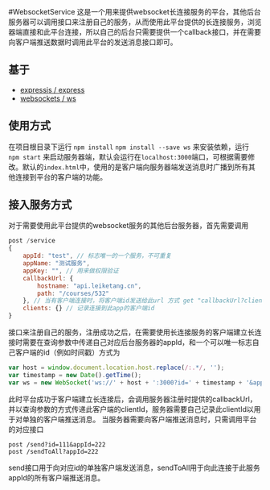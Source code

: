 #WebsocketService
这是一个用来提供websocket长连接服务的平台，其他后台服务器可以调用接口来注册自己的服务，从而使用此平台提供的长连接服务，浏览器端直接和此平台连接，所以自己的后台只需要提供一个callback接口，并在需要向客户端推送数据时调用此平台的发送消息接口即可。

## 基于
* [expressjs / express](https://github.com/expressjs/express)
* [websockets / ws](https://github.com/websockets/ws)

## 使用方式
在项目根目录下运行
`npm install`
`npm install --save ws`
来安装依赖，运行
`npm start`
来启动服务器端，默认会运行在`localhost:3000`端口，可根据需要修改。默认的`index.html`中，使用的是客户端向服务器端发送消息时广播到所有其他连接到平台的客户端的功能。
## 接入服务方式
对于需要使用此平台提供的websocket服务的其他后台服务器，首先需要调用
```js
post /service
{
    appId: "test", // 标志唯一的一个服务，不可重复
    appName: "测试服务",
    appKey: "", // 用来做权限验证
    callbackUrl: {
        hostname: "api.leiketang.cn",
        path: "/courses/532"
    }, // 当有客户端连接时，将客户端id发送给此url 方式 get "callbackUrl?clientId=id"
    clients: {} // 记录连接到此app的客户端id
}
```

接口来注册自己的服务，注册成功之后，在需要使用长连接服务的客户端建立长连接时需要在查询参数中传递自己对应后台服务器的appId，和一个可以唯一标志自己客户端的id（例如时间戳）方式为

```js
var host = window.document.location.host.replace(/:.*/, '');
var timestamp = new Date().getTime();
var ws = new WebSocket('ws://' + host + ':3000?id=' + timestamp + '&appId=test');
```

此时平台成功于客户端建立长连接后，会调用服务器注册时提供的callbackUrl，并以查询参数的方式传递此客户端的clientId，服务器需要自己记录此clientId以用于对单独的客户端推送消息。
当服务器需要向客户端推送消息时，只需调用平台的对应接口

```
post /send?id=111&appId=222
post /sendToAll?appId=222
```

send接口用于向对应id的单独客户端发送消息，sendToAll用于向此连接于此服务appId的所有客户端推送消息。
